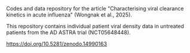 Codes and data repository for the article "Characterising viral clearance kinetics in acute influenza" (Wongnak et al., 2025).

This repository contains individual patient viral density data in untreated patients from the AD ASTRA trial (NCT05648448).

[https://doi.org/10.5281/zenodo.14990163 ](https://doi.org/10.5281/zenodo.14990163)
